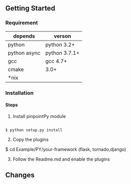 ﻿## Getting Started

### Requirement

depends| verson
---|----
python |python 3.2+
python async|python 3.7.1+
gcc|gcc 4.7+
cmake| 3.0+
*nix| 

### Installation

#### Steps

1. Install pinpointPy module
```

$ python setup.py install

```

2. Copy the plugins

$ cd Example/PY/your-framework (flask, tornado,django)

3. Follow the Readme.md and enable the plugins

## Changes

